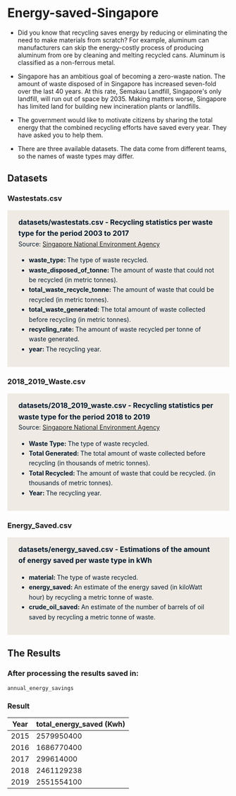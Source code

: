 # Energy-saved-Singapore


- Did you know that recycling saves energy by reducing or eliminating the need to make materials from scratch? For example, aluminum can manufacturers can skip the energy-costly process of producing aluminum from ore by cleaning and melting recycled cans. Aluminum is classified as a non-ferrous metal.

- Singapore has an ambitious goal of becoming a zero-waste nation. The amount of waste disposed of in Singapore has increased seven-fold over the last 40 years. At this rate, Semakau Landfill, Singapore's  only landfill, will run out of space by 2035. Making matters worse, Singapore has limited land for building new incineration plants or landfills.

- The government would like to motivate citizens by sharing the total energy that the combined recycling efforts have saved every year. They have asked you to help them.

- There are  three available datasets. The data come from different teams, so the names of waste types may differ.

## Datasets 

### Wastestats.csv

<html>
<div style="background-color: #efebe4; color: #05192d; text-align:left; vertical-align: middle; padding: 15px 25px 15px 25px; line-height: 1.6;"><div style="font-size:16px"><b>datasets/wastestats.csv - Recycling statistics per waste type for the period 2003 to 2017</b></div><div>Source: <a href="https://www.nea.gov.sg/our-services/waste-management/waste-statistics-and-overall-recycling">Singapore National Environment Agency</a></div><ul><li><b>waste_type: </b>The type of waste recycled.</li><li><b>waste_disposed_of_tonne: </b>The amount of waste that could not be recycled (in metric tonnes).</li>    <li><b>total_waste_recycle_tonne: </b>The amount of waste that could be recycled (in metric tonnes).</li><li><b>total_waste_generated: </b>The total amount of waste collected before recycling (in metric tonnes).</li>    <li><b>recycling_rate: </b>The amount of waste recycled per tonne of waste generated.</li><li><b>year: </b>The recycling year.</li></ul> </div><h3>2018_2019_Waste.csv</h3><div style="background-color: #efebe4; color: #05192d; text-align:left; vertical-align: middle; padding: 15px 25px 15px 25px; line-height: 1.6; margin-top: 17px;"><div style="font-size:16px"><b>datasets/2018_2019_waste.csv - Recycling statistics per waste type for the period 2018 to 2019</b></div> <div> Source: <a href="https://www.nea.gov.sg/our-services/waste-management/waste-statistics-and-overall-recycling">Singapore National Environment Agency</a></div><ul><li><b>Waste Type: </b>The type of waste recycled.</li><li><b>Total Generated: </b>The total amount of waste collected before recycling (in thousands of metric tonnes).</li> <li><b>Total Recycled: </b>The amount of waste that could be recycled. (in thousands of metric tonnes).</li><li><b>Year: </b>The recycling year.</li></ul></div><h3>Energy_Saved.csv</h3><div style="background-color: #efebe4; color: #05192d; text-align:left; vertical-align: middle; padding: 15px 25px 15px 25px; line-height: 1.6; margin-top: 17px;"><div style="font-size:16px"><b>datasets/energy_saved.csv -  Estimations of the amount of energy saved per waste type in kWh</b>    </div><ul> <li><b>material: </b>The type of waste recycled.</li><li><b>energy_saved: </b>An estimate of the energy saved (in kiloWatt hour) by recycling a metric tonne of waste.</li>  <li><b>crude_oil_saved: </b>An estimate of the number of barrels of oil saved by recycling a metric tonne of waste.</li></ul></div></html>

## The Results

### After processing the results saved in:

`annual_energy_savings`

### Result

Year  | total_energy_saved (Kwh)
------------- | -------------
2015  |  2579950400
2016  |  1686770400
2017 |  299614000
2018 |  2461129238
2019 |  2551554100
